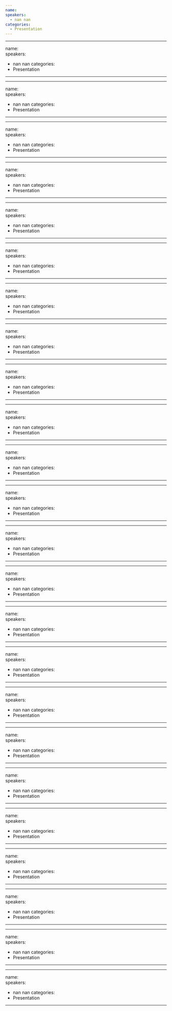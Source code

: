 ```yaml
--- 
name:  
speakers: 
  - nan nan
categories:
  - Presentation
---
```


 --- 
name:  
speakers: 
  - nan nan
categories:
  - Presentation
---

 --- 
name:  
speakers: 
  - nan nan
categories:
  - Presentation
---

 --- 
name:  
speakers: 
  - nan nan
categories:
  - Presentation
---

 --- 
name:  
speakers: 
  - nan nan
categories:
  - Presentation
---

 --- 
name:  
speakers: 
  - nan nan
categories:
  - Presentation
---

 --- 
name:  
speakers: 
  - nan nan
categories:
  - Presentation
---

 --- 
name:  
speakers: 
  - nan nan
categories:
  - Presentation
---

 --- 
name:  
speakers: 
  - nan nan
categories:
  - Presentation
---

 --- 
name:  
speakers: 
  - nan nan
categories:
  - Presentation
---

 --- 
name:  
speakers: 
  - nan nan
categories:
  - Presentation
---

 --- 
name:  
speakers: 
  - nan nan
categories:
  - Presentation
---

 --- 
name:  
speakers: 
  - nan nan
categories:
  - Presentation
---

 --- 
name:  
speakers: 
  - nan nan
categories:
  - Presentation
---

 --- 
name:  
speakers: 
  - nan nan
categories:
  - Presentation
---

 --- 
name:  
speakers: 
  - nan nan
categories:
  - Presentation
---

 --- 
name:  
speakers: 
  - nan nan
categories:
  - Presentation
---

 --- 
name:  
speakers: 
  - nan nan
categories:
  - Presentation
---

 --- 
name:  
speakers: 
  - nan nan
categories:
  - Presentation
---

 --- 
name:  
speakers: 
  - nan nan
categories:
  - Presentation
---

 --- 
name:  
speakers: 
  - nan nan
categories:
  - Presentation
---

 --- 
name:  
speakers: 
  - nan nan
categories:
  - Presentation
---

 --- 
name:  
speakers: 
  - nan nan
categories:
  - Presentation
---

 --- 
name:  
speakers: 
  - nan nan
categories:
  - Presentation
---

 --- 
name:  
speakers: 
  - nan nan
categories:
  - Presentation
---

 